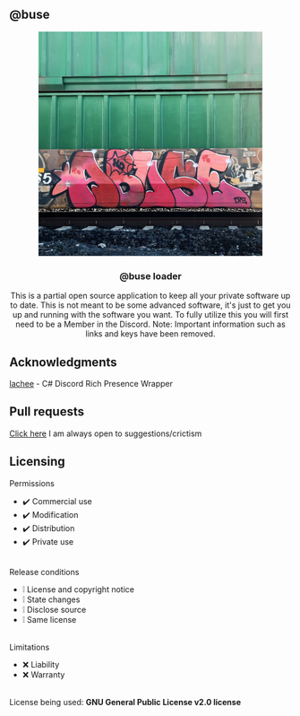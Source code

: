 ## @buse 
<div align="center">
<img src="https://raw.githubusercontent.com/abusedev/crawler/main/abuse.png" alt="Logo" width="400" height="400">
  </a>
  <h3 align="center">@buse loader</h3>
  <p align="center">
    This is a partial open source application to keep all your private software up to date. This is not meant to be some advanced software, it's just to get you up and running with the software you want. To fully utilize this you will first need to be a Member in the Discord.  Note: Important information such as links and keys have been removed.
  </p>
</div>

## Acknowledgments
<div>
    <a href="https://github.com/Lachee/discord-rpc-csharp">lachee</a> - C# Discord Rich Presence Wrapper
    <br>
</div>

## Pull requests
<div>
    <a href="https://github.com/abusedev/loader/pulls">Click here</a> I am always open to suggestions/crictism
    <br>
</div>

## Licensing 
Permissions
* ✔️ Commercial use
* ✔️ Modification
* ✔️ Distribution
* ✔️ Private use
<br></br>

Release conditions
* ❕ License and copyright notice
* ❕ State changes
* ❕ Disclose source
* ❕ Same license
<br></br>

Limitations
* ❌ Liability
* ❌ Warranty
<br></br>

License being used: **GNU General Public License v2.0 license**
